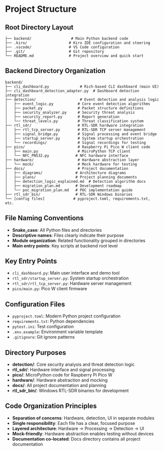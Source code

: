 # Project Structure

## Root Directory Layout
```
├── backend/                  # Main Python backend code
├── .kiro/                   # Kiro IDE configuration and steering
├── .vscode/                 # VS Code configuration
├── .git/                    # Git repository
└── README.md                # Project overview and quick start
```

## Backend Directory Organization
```
backend/
├── cli_dashboard.py              # Rich-based CLI dashboard (main UI)
├── cli_dashboard_detection_adapter.py  # Dashboard detection integration
├── detection/                    # Event detection and analysis logic
│   ├── event_logic.py           # Core event detection algorithms
│   ├── packet.py                # Packet structure definitions
│   ├── security_analyzer.py     # Security threat analysis
│   ├── security_report.py       # Report generation
│   └── threat_levels.py         # Threat classification system
├── rtl_sdr/                     # RTL-SDR hardware integration
│   ├── rtl_tcp_server.py        # RTL-SDR TCP server management
│   ├── signal_bridge.py         # Signal processing and event bridge
│   ├── startup_server.py        # System startup orchestration
│   └── recordings/              # Signal recordings for testing
├── pico/                        # Raspberry Pi Pico W client code
│   ├── main.py                  # MicroPython TCP client
│   └── NFC_PN532.py            # NFC hardware interface
├── hardware/                    # Hardware abstraction layer
│   └── mock/                    # Mock hardware for testing
├── docs/                        # Project documentation
│   ├── diagrams/               # Architecture diagrams
│   ├── plans/                  # Project planning documents
│   ├── detection_logic_explained.md  # Detection algorithm docs
│   ├── migration_plan.md       # Development roadmap
│   └── poc_migration_plan.md   # POC implementation guide
├── rtl_sdr_bin/                # RTL-SDR Windows binaries
└── [config files]             # pyproject.toml, requirements.txt, etc.
```

## File Naming Conventions
- **Snake_case**: All Python files and directories
- **Descriptive names**: Files clearly indicate their purpose
- **Module organization**: Related functionality grouped in directories
- **Main entry points**: Key scripts at backend root level

## Key Entry Points
- `cli_dashboard.py`: Main user interface and demo tool
- `rtl_sdr/startup_server.py`: System startup orchestration
- `rtl_sdr/rtl_tcp_server.py`: Hardware server management
- `pico/main.py`: Pico W client firmware

## Configuration Files
- `pyproject.toml`: Modern Python project configuration
- `requirements.txt`: Python dependencies
- `pytest.ini`: Test configuration
- `.env.example`: Environment variable template
- `.gitignore`: Git ignore patterns

## Directory Purposes
- **detection/**: Core security analysis and threat detection logic
- **rtl_sdr/**: Hardware interface and signal processing
- **pico/**: MicroPython code for Raspberry Pi Pico W
- **hardware/**: Hardware abstraction and mocking
- **docs/**: All project documentation and planning
- **rtl_sdr_bin/**: Windows RTL-SDR binaries for development

## Code Organization Principles
- **Separation of concerns**: Hardware, detection, UI in separate modules
- **Single responsibility**: Each file has a clear, focused purpose
- **Layered architecture**: Hardware → Processing → Detection → UI
- **Mock-friendly**: Hardware abstraction enables testing without devices
- **Documentation co-located**: Docs directory contains all project documentation